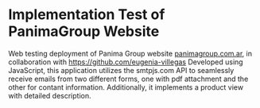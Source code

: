 # Implementation Test of PanimaGroup Website
Web testing deployment of Panima Group website [panimagroup.com.ar](https://panimagroup.com.ar), in collaboration with https://github.com/eugenia-villegas
Developed using JavaScript, this application utilizes the smtpjs.com API to seamlessly receive emails from two different forms, one with pdf attachment and the other for contant information. Additionally, it implements a product view with detailed description. 

